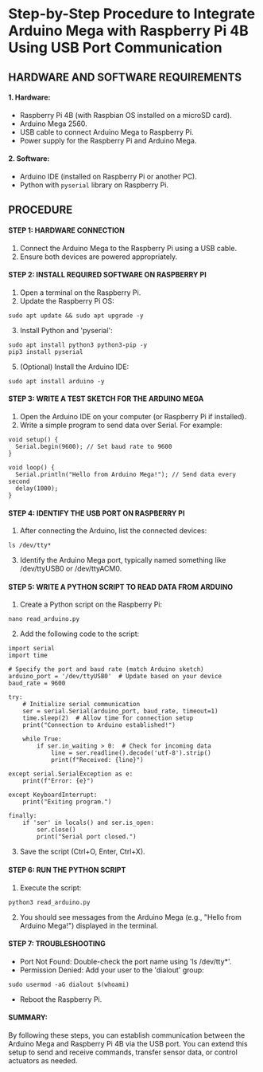 # Step-by-Step Procedure to Integrate Arduino Mega with Raspberry Pi 4B Using USB Port Communication #

## HARDWARE AND SOFTWARE REQUIREMENTS ##

#### 1. Hardware: #### 
  - Raspberry Pi 4B (with Raspbian OS installed on a microSD card).
  - Arduino Mega 2560.
  - USB cable to connect Arduino Mega to Raspberry Pi.
  - Power supply for the Raspberry Pi and Arduino Mega.

#### 2. Software: #### 
  - Arduino IDE (installed on Raspberry Pi or another PC).
  - Python with `pyserial` library on Raspberry Pi.

## PROCEDURE ##

#### STEP 1: HARDWARE CONNECTION ####
1. Connect the Arduino Mega to the Raspberry Pi using a USB cable.
2. Ensure both devices are powered appropriately.

#### STEP 2: INSTALL REQUIRED SOFTWARE ON RASPBERRY PI #### 
1. Open a terminal on the Raspberry Pi.
2. Update the Raspberry Pi OS:

`
sudo apt update && sudo apt upgrade -y
`

3. Install Python and 'pyserial':

```
sudo apt install python3 python3-pip -y
pip3 install pyserial
```

5. (Optional) Install the Arduino IDE:

`
sudo apt install arduino -y
`

#### STEP 3: WRITE A TEST SKETCH FOR THE ARDUINO MEGA #### 
1. Open the Arduino IDE on your computer (or Raspberry Pi if installed).
2. Write a simple program to send data over Serial. For example:

```
void setup() {
  Serial.begin(9600); // Set baud rate to 9600
}

void loop() {
  Serial.println("Hello from Arduino Mega!"); // Send data every second
  delay(1000);
}
```

#### STEP 4: IDENTIFY THE USB PORT ON RASPBERRY PI ####
1. After connecting the Arduino, list the connected devices:

`
ls /dev/tty*
`
 
3. Identify the Arduino Mega port, typically named something like /dev/ttyUSB0 or /dev/ttyACM0.

#### STEP 5: WRITE A PYTHON SCRIPT TO READ DATA FROM ARDUINO ####
1. Create a Python script on the Raspberry Pi:

`
nano read_arduino.py
`

2. Add the following code to the script:

```
import serial
import time

# Specify the port and baud rate (match Arduino sketch)
arduino_port = '/dev/ttyUSB0'  # Update based on your device
baud_rate = 9600

try:
    # Initialize serial communication
    ser = serial.Serial(arduino_port, baud_rate, timeout=1)
    time.sleep(2)  # Allow time for connection setup
    print("Connection to Arduino established!")

    while True:
        if ser.in_waiting > 0:  # Check for incoming data
            line = ser.readline().decode('utf-8').strip()
            print(f"Received: {line}")

except serial.SerialException as e:
    print(f"Error: {e}")

except KeyboardInterrupt:
    print("Exiting program.")

finally:
    if 'ser' in locals() and ser.is_open:
        ser.close()
        print("Serial port closed.")
```

3. Save the script (Ctrl+O, Enter, Ctrl+X).

#### STEP 6: RUN THE PYTHON SCRIPT #### 
1. Execute the script:

`
python3 read_arduino.py
`
 
2. You should see messages from the Arduino Mega (e.g., "Hello from Arduino Mega!") displayed in the terminal.

#### STEP 7: TROUBLESHOOTING #### 
- Port Not Found: Double-check the port name using 'ls /dev/tty*'.
- Permission Denied: Add your user to the 'dialout' group:

`
sudo usermod -aG dialout $(whoami)
`

- Reboot the Raspberry Pi.

#### SUMMARY: #### 

By following these steps, you can establish communication between the Arduino Mega and Raspberry Pi 4B via the USB port. You can extend this setup to send and receive commands, transfer sensor data, or control actuators as needed.
